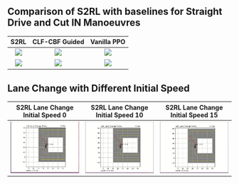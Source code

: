 ## Comparison of S2RL with baselines for Straight Drive and Cut IN Manoeuvres

S2RL	   		    |CLF-CBF Guided		| Vanilla PPO
:-------------------------:|:------------------------:|:------------------------:
![](https://github.com/britig/S2RL-Policies/blob/main/Demonstrations/S2RLACC.gif)| ![](https://github.com/britig/S2RL-Policies/blob/main/Demonstrations/ACCGuided.gif)|![](https://github.com/britig/S2RL-Policies/blob/main/Demonstrations/ACCOriginal.gif)
![](https://github.com/britig/S2RL-Policies/blob/main/Demonstrations/S2RLCUTIN.gif)| ![](https://github.com/britig/S2RL-Policies/blob/main/Demonstrations/GuidedCutIN.gif)|![](https://github.com/britig/S2RL-Policies/blob/main/Demonstrations/OriginalCutIn.gif)

## Lane Change with Different Initial Speed

S2RL Lane Change Initial Speed 0   		    |S2RL Lane Change Initial Speed 10  		| S2RL Lane Change Initial Speed 15
:-------------------------:|:------------------------:|:------------------------:
![](https://github.com/britig/S2RL-Policies/blob/main/Demonstrations/S2RLeftLaneChangeSpeed0.gif)| ![](https://github.com/britig/S2RL-Policies/blob/main/Demonstrations/S2RLeftLaneChangeSpeed10.gif)|![](https://github.com/britig/S2RL-Policies/blob/main/Demonstrations/S2RLeftLaneChangeSpeed15.gif)
